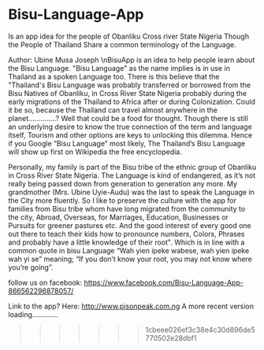 
# Bisu-Language-App

Is an app idea for the people of Obanliku Cross river State Nigeria
Though the People of Thailand Share a common terminology of the Language.

Author: Ubine Musa Joseph
 \nBisuApp is an idea to help people learn about the Bisu Language.
"Bisu Language" as the name implies is in use in Thailand as a spoken Language too.
There is this believe that the "Thailand's Bisu Language was probably transferred or borrowed from the Bisu Natives of Obanliku, in Cross River State Nigeria probably during the early migrations of the
Thailand to Africa after or during Colonization. Could it be so, because the Thailand can travel almost anywhere in the planet…………..?
Well that could be a food for thought.
Though there is still an underlying desire to know the true connection of the term and language itself,
Tourism and other options are keys to unlocking this dilemma.
Hence if you Google “Bisu Language” most likely, The Thailand’s Bisu Language will show up first on Wikipedia the free encyclopedia.

Personally, my family is part of the Bisu tribe of the ethnic group of Obanliku in Cross River State Nigeria.
The Language is kind of endangered, as it’s not really being passed down from generation to generation any more.
My grandmother (Mrs. Ubine Uyie-Audu) was the last to speak the Language in the City more fluently.
So I like to preserve the culture with the app for families from Bisu tribe whom have long
migrated from the community to the city, Abroad, Overseas, for Marriages, Education, Businesses or Pursuits for greener pastures etc.
And the good interest of every good one out there to teach their kids how to pronounce numbers, Colors,
Phrases and probably have a little knowledge of their root".
Which is in line with a common quote in bisu Language “Wah yien ipeke wabese, wah yien ipeke wah yi se”
meaning;
“If you don’t know your root, you may not know where you’re going”.

follow us on facebook: https://www.facebook.com/Bisu-Language-App-866562296878057/                 





Link to the app? Here: http://www.pisonpeak.com.ng
A more recent version loading.............
>>>>>>> 1cbeee026ef3c38e4c30d896de5770502e28dbf1
